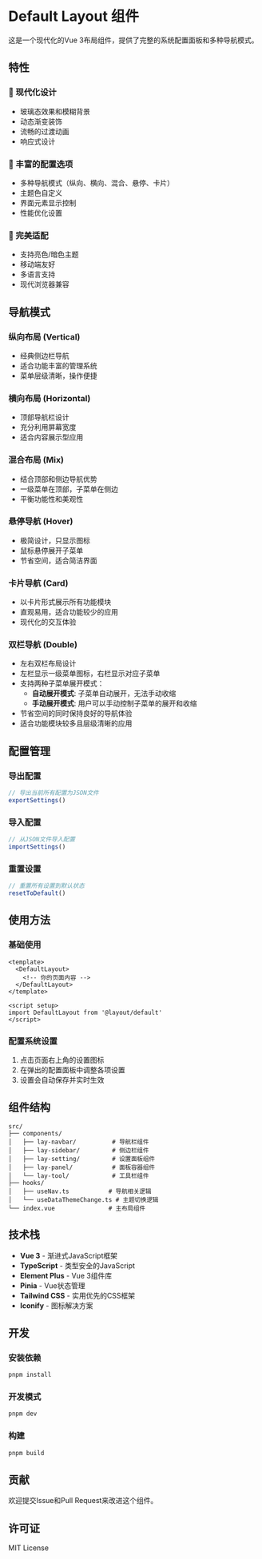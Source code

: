 # Default Layout 组件

这是一个现代化的Vue 3布局组件，提供了完整的系统配置面板和多种导航模式。

## 特性

### 🎨 现代化设计
- 玻璃态效果和模糊背景
- 动态渐变装饰
- 流畅的过渡动画
- 响应式设计

### 🔧 丰富的配置选项
- 多种导航模式（纵向、横向、混合、悬停、卡片）
- 主题色自定义
- 界面元素显示控制
- 性能优化设置

### 📱 完美适配
- 支持亮色/暗色主题
- 移动端友好
- 多语言支持
- 现代浏览器兼容

## 导航模式

### 纵向布局 (Vertical)
- 经典侧边栏导航
- 适合功能丰富的管理系统
- 菜单层级清晰，操作便捷

### 横向布局 (Horizontal)
- 顶部导航栏设计
- 充分利用屏幕宽度
- 适合内容展示型应用

### 混合布局 (Mix)
- 结合顶部和侧边导航优势
- 一级菜单在顶部，子菜单在侧边
- 平衡功能性和美观性

### 悬停导航 (Hover)
- 极简设计，只显示图标
- 鼠标悬停展开子菜单
- 节省空间，适合简洁界面

### 卡片导航 (Card)
- 以卡片形式展示所有功能模块
- 直观易用，适合功能较少的应用
- 现代化的交互体验

### 双栏导航 (Double)
- 左右双栏布局设计
- 左栏显示一级菜单图标，右栏显示对应子菜单
- 支持两种子菜单展开模式：
  - **自动展开模式**: 子菜单自动展开，无法手动收缩
  - **手动展开模式**: 用户可以手动控制子菜单的展开和收缩
- 节省空间的同时保持良好的导航体验
- 适合功能模块较多且层级清晰的应用

## 配置管理

### 导出配置
```javascript
// 导出当前所有配置为JSON文件
exportSettings()
```

### 导入配置
```javascript
// 从JSON文件导入配置
importSettings()
```

### 重置设置
```javascript
// 重置所有设置到默认状态
resetToDefault()
```

## 使用方法

### 基础使用
```vue
<template>
  <DefaultLayout>
    <!-- 你的页面内容 -->
  </DefaultLayout>
</template>

<script setup>
import DefaultLayout from '@layout/default'
</script>
```

### 配置系统设置
1. 点击页面右上角的设置图标
2. 在弹出的配置面板中调整各项设置
3. 设置会自动保存并实时生效

## 组件结构

```
src/
├── components/
│   ├── lay-navbar/          # 导航栏组件
│   ├── lay-sidebar/         # 侧边栏组件
│   ├── lay-setting/         # 设置面板组件
│   ├── lay-panel/           # 面板容器组件
│   └── lay-tool/            # 工具栏组件
├── hooks/
│   ├── useNav.ts           # 导航相关逻辑
│   └── useDataThemeChange.ts # 主题切换逻辑
└── index.vue               # 主布局组件
```

## 技术栈

- **Vue 3** - 渐进式JavaScript框架
- **TypeScript** - 类型安全的JavaScript
- **Element Plus** - Vue 3组件库
- **Pinia** - Vue状态管理
- **Tailwind CSS** - 实用优先的CSS框架
- **Iconify** - 图标解决方案

## 开发

### 安装依赖
```bash
pnpm install
```

### 开发模式
```bash
pnpm dev
```

### 构建
```bash
pnpm build
```

## 贡献

欢迎提交Issue和Pull Request来改进这个组件。

## 许可证

MIT License
